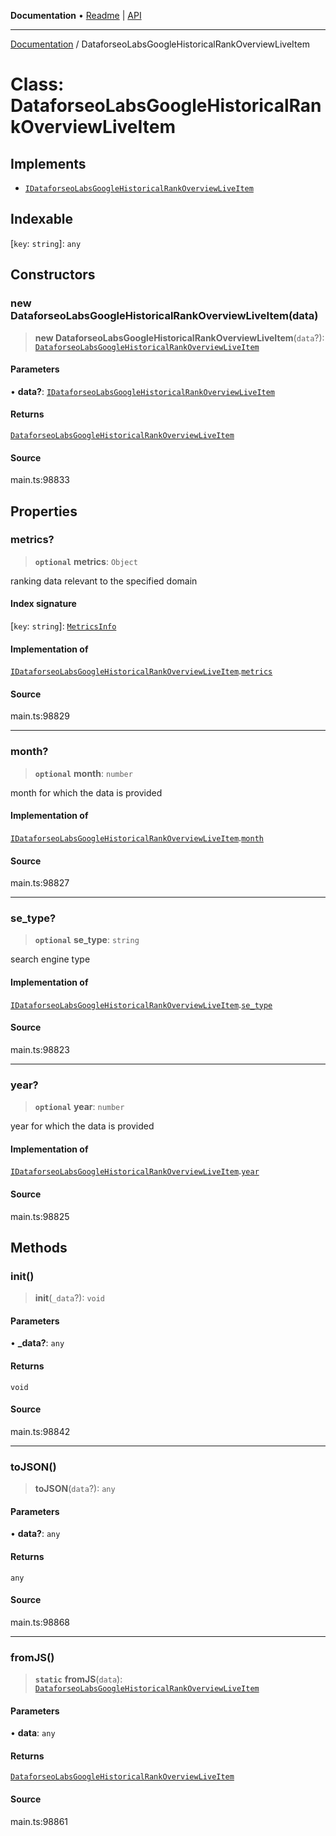 **Documentation** • [Readme](../README.md) \| [API](../globals.md)

***

[Documentation](../README.md) / DataforseoLabsGoogleHistoricalRankOverviewLiveItem

# Class: DataforseoLabsGoogleHistoricalRankOverviewLiveItem

## Implements

- [`IDataforseoLabsGoogleHistoricalRankOverviewLiveItem`](../interfaces/IDataforseoLabsGoogleHistoricalRankOverviewLiveItem.md)

## Indexable

 \[`key`: `string`\]: `any`

## Constructors

### new DataforseoLabsGoogleHistoricalRankOverviewLiveItem(data)

> **new DataforseoLabsGoogleHistoricalRankOverviewLiveItem**(`data`?): [`DataforseoLabsGoogleHistoricalRankOverviewLiveItem`](DataforseoLabsGoogleHistoricalRankOverviewLiveItem.md)

#### Parameters

• **data?**: [`IDataforseoLabsGoogleHistoricalRankOverviewLiveItem`](../interfaces/IDataforseoLabsGoogleHistoricalRankOverviewLiveItem.md)

#### Returns

[`DataforseoLabsGoogleHistoricalRankOverviewLiveItem`](DataforseoLabsGoogleHistoricalRankOverviewLiveItem.md)

#### Source

main.ts:98833

## Properties

### metrics?

> **`optional`** **metrics**: `Object`

ranking data relevant to the specified domain

#### Index signature

 \[`key`: `string`\]: [`MetricsInfo`](MetricsInfo.md)

#### Implementation of

[`IDataforseoLabsGoogleHistoricalRankOverviewLiveItem`](../interfaces/IDataforseoLabsGoogleHistoricalRankOverviewLiveItem.md).[`metrics`](../interfaces/IDataforseoLabsGoogleHistoricalRankOverviewLiveItem.md#metrics)

#### Source

main.ts:98829

***

### month?

> **`optional`** **month**: `number`

month for which the data is provided

#### Implementation of

[`IDataforseoLabsGoogleHistoricalRankOverviewLiveItem`](../interfaces/IDataforseoLabsGoogleHistoricalRankOverviewLiveItem.md).[`month`](../interfaces/IDataforseoLabsGoogleHistoricalRankOverviewLiveItem.md#month)

#### Source

main.ts:98827

***

### se\_type?

> **`optional`** **se\_type**: `string`

search engine type

#### Implementation of

[`IDataforseoLabsGoogleHistoricalRankOverviewLiveItem`](../interfaces/IDataforseoLabsGoogleHistoricalRankOverviewLiveItem.md).[`se_type`](../interfaces/IDataforseoLabsGoogleHistoricalRankOverviewLiveItem.md#se_type)

#### Source

main.ts:98823

***

### year?

> **`optional`** **year**: `number`

year for which the data is provided

#### Implementation of

[`IDataforseoLabsGoogleHistoricalRankOverviewLiveItem`](../interfaces/IDataforseoLabsGoogleHistoricalRankOverviewLiveItem.md).[`year`](../interfaces/IDataforseoLabsGoogleHistoricalRankOverviewLiveItem.md#year)

#### Source

main.ts:98825

## Methods

### init()

> **init**(`_data`?): `void`

#### Parameters

• **\_data?**: `any`

#### Returns

`void`

#### Source

main.ts:98842

***

### toJSON()

> **toJSON**(`data`?): `any`

#### Parameters

• **data?**: `any`

#### Returns

`any`

#### Source

main.ts:98868

***

### fromJS()

> **`static`** **fromJS**(`data`): [`DataforseoLabsGoogleHistoricalRankOverviewLiveItem`](DataforseoLabsGoogleHistoricalRankOverviewLiveItem.md)

#### Parameters

• **data**: `any`

#### Returns

[`DataforseoLabsGoogleHistoricalRankOverviewLiveItem`](DataforseoLabsGoogleHistoricalRankOverviewLiveItem.md)

#### Source

main.ts:98861
